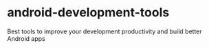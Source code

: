 # android-development-tools
Best tools to improve your development productivity and build better Android apps
